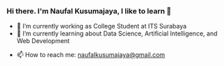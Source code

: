 ### Hi there. I'm Naufal Kusumajaya, I like to learn 👋


- 🔭 I’m currently working as College Student at ITS Surabaya
- 🌱 I’m currently learning about Data Science, Artificial Intelligence, and Web Development
<!--
- 👯 I’m looking to collaborate on ...
- 🤔 I’m looking for help with ...
- 💬 Ask me about ...
-->
- 📫 How to reach me: naufalkusumajaya@gmail.com
<!--
- 😄 Pronouns: ...
- ⚡ Fun fact: ...
-->
